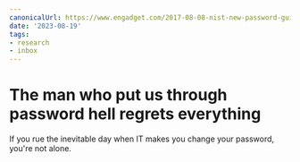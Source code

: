 ```yaml
---
canonicalUrl: https://www.engadget.com/2017-08-08-nist-new-password-guidelines.html
date: '2023-08-19'
tags:
- research
- inbox
---
```


# The man who put us through password hell regrets everything

If you rue the inevitable day when IT makes you change your password, you're not alone.